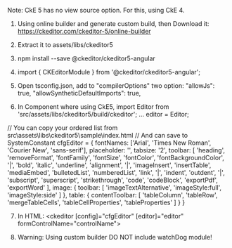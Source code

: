 Note: CkE 5 has no view source option. For this, using CkE 4.

1. Using online builder and generate custom build, then Download it: https://ckeditor.com/ckeditor-5/online-builder

2. Extract it to assets/libs/ckeditor5

3. npm install --save @ckeditor/ckeditor5-angular

4. import { CKEditorModule } from '@ckeditor/ckeditor5-angular';

5. Open tsconfig.json, add to "compilerOptions" two option:
"allowJs": true,
"allowSyntheticDefaultImports": true,

6. In Component where using CkE5,
import Editor from 'src/assets/libs/ckeditor5/build/ckeditor';
...
editor = Editor;

// You can copy your ordered list from src\assets\libs\ckeditor5\sample\index.html
// And can save to SystemConstant
cfgEditor = {
    fontNames: ['Arial', 'Times New Roman', 'Courier New', 'sans-serif'],
    placeholder: '',
    tabsize: '2',
    toolbar: [
      'heading',
      'removeFormat',
      'fontFamily',
      'fontSize',
      'fontColor',
      'fontBackgroundColor',
      '|',
      'bold',
      'italic',
      'underline',
      'alignment',
      '|',
      'imageInsert',
      'insertTable',
      'mediaEmbed',
      'bulletedList',
      'numberedList',
      'link',
      '|',
      'indent',
      'outdent',
      '|',
      'subscript',
      'superscript',
      'strikethrough',
      'code',
      'codeBlock',
      'exportPdf',
      'exportWord'
    ],
    image: {
      toolbar: [
        'imageTextAlternative',
        'imageStyle:full',
        'imageStyle:side'
      ]
    },
    table: {
      contentToolbar: [
        'tableColumn',
        'tableRow',
        'mergeTableCells',
        'tableCellProperties',
        'tableProperties'
      ]
    }
  }
  
7. In HTML:
<ckeditor [config]="cfgEditor" [editor]="editor" formControlName="controlName"></ckeditor>

8. Warning: Using custom builder DO NOT include watchDog module!
